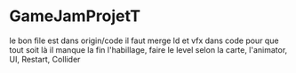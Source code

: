 # GameJamProjetT



le bon file est dans origin/code
il faut merge ld et vfx dans code pour que tout soit là
il manque la fin l'habillage, faire le level selon la carte, l'animator, UI, Restart, Collider
